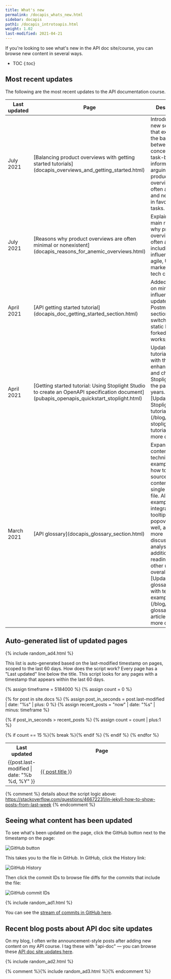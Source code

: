 ```yaml
---
title: What's new
permalink: /docapis_whats_new.html
sidebar: docapis
path1: /docapis_introtoapis.html
weight: 1.02
last-modified: 2021-04-21
---
```


If you're looking to see what's new in the API doc site/course, you can browse new content in several ways.

* TOC
{:toc}

## Most recent updates

The following are the most recent updates to the API documentation course.

<table>
  <col width="20%">
  <col width="30%">
  <col width="50%">
<thead>
<tr>
  <th>Last updated</th>
  <th>Page</th>
  <th>Description</th>
</tr>
</thead>
<tbody>
<tr>
  <td>July 2021</td>
  <td markdown="span">[Balancing product overviews with getting started tutorials](docapis_overviews_and_getting_started.html)</td>
  <td markdown="span">Introduces a new section that explores the balance between conceptual and task-based information, arguing that product overviews are often anemic and neglected in favor of tasks.</td>
</tr>
<tr>
  <td>July 2021</td>
  <td markdown="span">[Reasons why product overviews are often minimal or nonexistent](docapis_reasons_for_anemic_overviews.html)</td>
  <td markdown="span">Explains four main reasons why product overviews are often anemic, including influences from agile, UX, marketing, and tech comm.</td>
</tr>
<tr>
  <td>April 2021</td>
  <td markdown="span">[API getting started tutorial](docapis_doc_getting_started_section.html)</td>
  <td markdown="span">Added section on minimalism's influence. Also updated Run in Postman button section to switch from static buttons to forked workspaces.</td>
</tr>
<tr>
  <td>April 2021</td>
  <td markdown="span">[Getting started tutorial: Using Stoplight Studio to create an OpenAPI specification document](pubapis_openapis_quickstart_stoplight.html)</td>
  <td markdown="span">Updated this tutorial to align with the many enhancements and changes to Stoplight over the past two years. (See [Updated Stoplight tutorial](/blog/updated-stoplight-tutorial/) for more details.</td>
</tr>
<tr>
  <td>March 2021</td>
  <td markdown="span">[API glossary](docapis_glossary_section.html)</td>
  <td markdown="span">Expanded the content with technical examples about how to single source glossary content from a single YAML file. Also added examples for integrating tooltips and popovers as well, added more discussion, analysis, additional reading, and other updates overall. (See [Updated glossary article with technical examples](/blog/updated-glossary-article/) for more details.)</td>
</tr>
</tbody>
</table>

## Auto-generated list of updated pages

{% include random_ad4.html %}

This list is auto-generated based on the last-modified timestamp on pages, scoped to the last 60 days. How does the script work? Every page has a "Last updated" line below the title. This script looks for any pages with a timestamp that appears within the last 60 days.

<table>
<col width="20%">
<col width="80%">
<tr>
<th>Last updated</th>
<th>Page</th>
</tr>

{% assign timeframe = 5184000 %}
{% assign count = 0 %}

{% for post in site.docs %}
  {% assign post_in_seconds = post.last-modified | date: "%s" | plus: 0 %}
  {% assign recent_posts = "now" | date: "%s" | minus: timeframe  %}

  {% if post_in_seconds > recent_posts %}
  {% assign count = count | plus:1 %}

<tr>
<td>{{post.last-modified | date: "%b %d, %Y" }}</td>
<td><a href="{{ post.permalink | prepend: "/learnapidoc" }}">{{ post.title }}</a> </td>
</tr>
{% if count == 15 %}{% break %}{% endif %}
{% endif %}
{% endfor %}
</table>

{% comment %}
details about the script logic above: https://stackoverflow.com/questions/46672231/in-jekyll-how-to-show-posts-from-last-week
{% endcomment %}


## Seeing what content has been updated

To see what's been updated on the page, click the GitHub button next to the timestamp on the page:

<img style="max-width: 500px" src="https://s3.us-west-1.wasabisys.com/idbwmedia.com/images/api/github_button_whats_new.png" alt="GitHub button" />

This takes you to the file in GitHub. In GitHub, click the History link:

<img style="max-width: 500px" src="https://s3.us-west-1.wasabisys.com/idbwmedia.com/images/api/github_history_view.png" alt="GitHub History" />

Then click the commit IDs to browse file diffs for the commits that include the file:

<img style="max-width: 500px" src="https://s3.us-west-1.wasabisys.com/idbwmedia.com/images/api/github_commit_ids.png" alt="GitHub commit IDs" />

{% include random_ad1.html %}

You can see the [stream of commits in GitHub here](https://github.com/tomjoht/learnapidoc/commits/main).

## Recent blog posts about API doc site updates

On my blog, I often write announcement-style posts after adding new content on my API course. I tag these with "api-doc" &mdash; you can browse these [API doc site updates here](https://idratherbewriting.com/category-apidoc-site-updates/).

{% include random_ad2.html %}

{% comment %}{% include random_ad3.html %}{% endcomment %}
